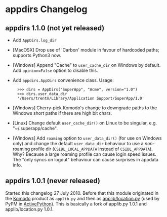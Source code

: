 # appdirs Changelog

## appdirs 1.1.0 (not yet released)

- Add `AppDirs.log_dir`
- [MacOSX] Drop use of 'Carbon' module in favour of hardcoded paths; supports
  Python3 now.
- [Windows] Append "Cache" to `user_cache_dir` on Windows by default. Add
  `opinion=False` option to disable this.
- Add `appdirs.AppDirs` convenience class. Usage:

        >>> dirs = AppDirs("SuperApp", "Acme", version="1.0")
        >>> dirs.user_data_dir
        '/Users/trentm/Library/Application Support/SuperApp/1.0'

- [Windows] Cherry-pick Komodo's change to downgrade paths to the Windows short
  paths if there are high bit chars.
- [Linux] Change default `user_cache_dir()` on Linux to be singular, e.g.
  "~/.superapp/cache".
- [Windows] Add `roaming` option to `user_data_dir()` (for use on Windows only)
  and change the default `user_data_dir` behaviour to use a *non*-roaming
  profile dir (`CSIDL_LOCAL_APPDATA` instead of `CSIDL_APPDATA`). Why? Because
  a large roaming profile can cause login speed issues. The "only syncs on
  logout" behaviour can cause surprises in appdata info.


## appdirs 1.0.1 (never released)

Started this changelog 27 July 2010. Before that this module originated in the
[Komodo](http://www.activestate.com/komodo) product as `applib.py` and then as
[applib/location.py](http://github.com/ActiveState/applib/blob/master/applib/location.py)
(used by PyPM in [ActivePython](http://www.activestate.com/activepython)). This
is basically a fork of applib.py 1.0.1 and applib/location.py 1.0.1.

